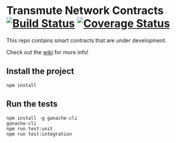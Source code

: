# Transmute Network Contracts [![Build Status](https://travis-ci.org/transmute-industries/network-contracts.svg?branch=master)](https://travis-ci.org/transmute-industries/network-contracts) [![Coverage Status](https://coveralls.io/repos/github/transmute-industries/network-contracts/badge.svg?branch=master)](https://coveralls.io/github/transmute-industries/network-contracts?branch=master)

This repo contains smart contracts that are under development.

Check out the [wiki](https://github.com/transmute-industries/network-contracts/wiki) for more info!

## Install the project

```
npm install
```

## Run the tests

```
npm install -g ganache-cli
ganache-cli
npm run test:unit
npm run test:integration
```

